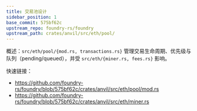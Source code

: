```yaml
---
title: 交易池设计
sidebar_position: 1
base_commit: 575bf62c
upstream_repo: foundry-rs/foundry
upstream_path: crates/anvil/src/eth/pool/
---
```


概述：`src/eth/pool/{mod.rs, transactions.rs}` 管理交易生命周期、优先级与队列（pending/queued），并受 `src/eth/{miner.rs, fees.rs}` 影响。

快速链接：
- https://github.com/foundry-rs/foundry/blob/575bf62c/crates/anvil/src/eth/pool/mod.rs
- https://github.com/foundry-rs/foundry/blob/575bf62c/crates/anvil/src/eth/miner.rs
